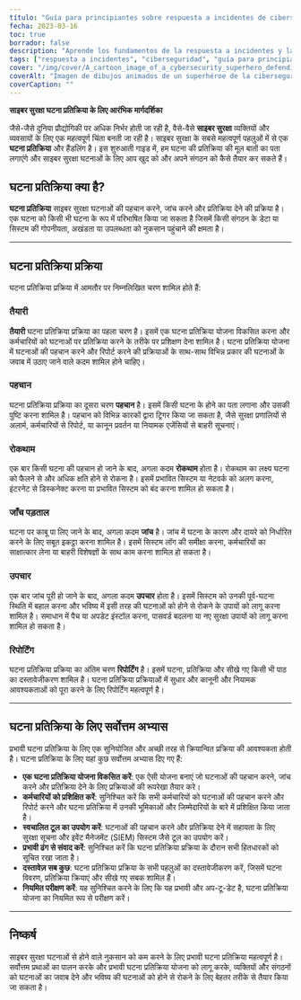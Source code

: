 ```yaml
---
título: "Guía para principiantes sobre respuesta a incidentes de ciberseguridad"
fecha: 2023-03-16
toc: true
borrador: false
description: "Aprende los fundamentos de la respuesta a incidentes y la gestión de incidentes de ciberseguridad con esta guía para principiantes".
tags: ["respuesta a incidentes", "ciberseguridad", "guía para principiantes", "protección de datos", "seguridad de datos", "seguridad informática", "seguridad de redes", "ciberataques", "seguridad de la información", "ciberdelincuencia", "seguridad digital", "infraestructura informática", "violación de datos", "ciberamenazas", "ciberdefensa", "gestión de incidentes", "recuperación de datos", "planificación de la seguridad", "gestión de riesgos", "estrategia de ciberseguridad"].
cover: "/img/cover/A_cartoon_image_of_a_cybersecurity_superhero_defending_a_city.png"
coverAlt: "Imagen de dibujos animados de un superhéroe de la ciberseguridad defendiendo una ciudad de las ciberamenazas".
coverCaption: ""
---
```


 **साइबर सुरक्षा घटना प्रतिक्रिया के लिए आरंभिक मार्गदर्शिका**
 
 जैसे-जैसे दुनिया प्रौद्योगिकी पर अधिक निर्भर होती जा रही है, वैसे-वैसे **साइबर सुरक्षा** व्यक्तियों और व्यवसायों के लिए एक महत्वपूर्ण चिंता बनती जा रही है। साइबर सुरक्षा के सबसे महत्वपूर्ण पहलुओं में से एक **घटना प्रतिक्रिया** और हैंडलिंग है। इस शुरुआती गाइड में, हम घटना की प्रतिक्रिया की मूल बातों का पता लगाएंगे और साइबर सुरक्षा घटनाओं के लिए आप खुद को और अपने संगठन को कैसे तैयार कर सकते हैं।
 
 ## घटना प्रतिक्रिया क्या है?
 
 **घटना प्रतिक्रिया** साइबर सुरक्षा घटनाओं की पहचान करने, जांच करने और प्रतिक्रिया देने की प्रक्रिया है। एक घटना को किसी भी घटना के रूप में परिभाषित किया जा सकता है जिसमें किसी संगठन के डेटा या सिस्टम की गोपनीयता, अखंडता या उपलब्धता को नुकसान पहुंचाने की क्षमता है।
 
 ______
 
 ## घटना प्रतिक्रिया प्रक्रिया
 
 घटना प्रतिक्रिया प्रक्रिया में आमतौर पर निम्नलिखित चरण शामिल होते हैं:
 
 ### तैयारी
 
 **तैयारी** घटना प्रतिक्रिया प्रक्रिया का पहला चरण है। इसमें एक घटना प्रतिक्रिया योजना विकसित करना और कर्मचारियों को घटनाओं पर प्रतिक्रिया करने के तरीके पर प्रशिक्षण देना शामिल है। घटना प्रतिक्रिया योजना में घटनाओं की पहचान करने और रिपोर्ट करने की प्रक्रियाओं के साथ-साथ विभिन्न प्रकार की घटनाओं के जवाब में उठाए जाने वाले कदम शामिल होने चाहिए।
 
 ### पहचान
 
 घटना प्रतिक्रिया प्रक्रिया का दूसरा चरण **पहचान** है। इसमें किसी घटना के होने का पता लगाना और उसकी पुष्टि करना शामिल है। पहचान को विभिन्न कारकों द्वारा ट्रिगर किया जा सकता है, जैसे सुरक्षा प्रणालियों से अलार्म, कर्मचारियों से रिपोर्ट, या कानून प्रवर्तन या नियामक एजेंसियों से बाहरी सूचनाएं।
 
 ### रोकथाम
 
 एक बार किसी घटना की पहचान हो जाने के बाद, अगला कदम **रोकथाम** होता है। रोकथाम का लक्ष्य घटना को फैलने से और अधिक क्षति होने से रोकना है। इसमें प्रभावित सिस्टम या नेटवर्क को अलग करना, इंटरनेट से डिस्कनेक्ट करना या प्रभावित सिस्टम को बंद करना शामिल हो सकता है।
 
 ### जाँच पड़ताल
 
 घटना पर काबू पा लिए जाने के बाद, अगला कदम **जांच** है। जांच में घटना के कारण और दायरे को निर्धारित करने के लिए सबूत इकट्ठा करना शामिल है। इसमें सिस्टम लॉग की समीक्षा करना, कर्मचारियों का साक्षात्कार लेना या बाहरी विशेषज्ञों के साथ काम करना शामिल हो सकता है।
 
 ### उपचार
 
 एक बार जांच पूरी हो जाने के बाद, अगला कदम **उपचार** होता है। इसमें सिस्टम को उनकी पूर्व-घटना स्थिति में बहाल करना और भविष्य में इसी तरह की घटनाओं को होने से रोकने के उपायों को लागू करना शामिल है। समाधान में पैच या अपडेट इंस्टॉल करना, पासवर्ड बदलना या नए सुरक्षा उपायों को लागू करना शामिल हो सकता है।
 
 ### रिपोर्टिंग
 
 घटना प्रतिक्रिया प्रक्रिया का अंतिम चरण **रिपोर्टिंग** है। इसमें घटना, प्रतिक्रिया और सीखे गए किसी भी पाठ का दस्तावेजीकरण शामिल है। घटना प्रतिक्रिया प्रक्रियाओं में सुधार और कानूनी और नियामक आवश्यकताओं को पूरा करने के लिए रिपोर्टिंग महत्वपूर्ण है।
 
 ______
 
 ## घटना प्रतिक्रिया के लिए सर्वोत्तम अभ्यास
 
 प्रभावी घटना प्रतिक्रिया के लिए एक सुनियोजित और अच्छी तरह से क्रियान्वित प्रक्रिया की आवश्यकता होती है। घटना प्रतिक्रिया के लिए यहां कुछ सर्वोत्तम अभ्यास दिए गए हैं:
 
 - **एक घटना प्रतिक्रिया योजना विकसित करें**: एक ऐसी योजना बनाएं जो घटनाओं की पहचान करने, जांच करने और प्रतिक्रिया देने के लिए प्रक्रियाओं की रूपरेखा तैयार करे।
 - **कर्मचारियों को प्रशिक्षित करें**: सुनिश्चित करें कि सभी कर्मचारियों को घटनाओं की पहचान करने और रिपोर्ट करने और घटना प्रतिक्रिया में उनकी भूमिकाओं और जिम्मेदारियों के बारे में प्रशिक्षित किया जाता है।
 - **स्वचालित टूल का उपयोग करें**: घटनाओं की पहचान करने और प्रतिक्रिया देने में सहायता के लिए सुरक्षा सूचना और इवेंट मैनेजमेंट (SIEM) सिस्टम जैसे टूल का उपयोग करें।
 - **प्रभावी ढंग से संवाद करें**: सुनिश्चित करें कि घटना प्रतिक्रिया प्रक्रिया के दौरान सभी हितधारकों को सूचित रखा जाता है।
 - **दस्तावेज़ सब कुछ**: घटना प्रतिक्रिया प्रक्रिया के सभी पहलुओं का दस्तावेजीकरण करें, जिसमें घटना विवरण, प्रतिक्रिया क्रियाएं और सीखे गए सबक शामिल हैं।
 - **नियमित परीक्षण करें**: यह सुनिश्चित करने के लिए कि यह प्रभावी और अप-टू-डेट है, घटना प्रतिक्रिया योजना का नियमित रूप से परीक्षण करें।
 
 ______
 
 ## निष्कर्ष
 
 साइबर सुरक्षा घटनाओं से होने वाले नुकसान को कम करने के लिए प्रभावी घटना प्रतिक्रिया महत्वपूर्ण है। सर्वोत्तम प्रथाओं का पालन करके और प्रभावी घटना प्रतिक्रिया योजना को लागू करके, व्यक्तियों और संगठनों को घटनाओं का जवाब देने और भविष्य की घटनाओं को होने से रोकने के लिए बेहतर तरीके से तैयार किया जा सकता है।